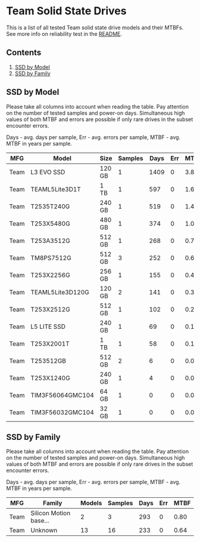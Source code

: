 Team Solid State Drives
=======================

This is a list of all tested Team solid state drive models and their MTBFs. See
more info on reliability test in the [README](https://github.com/bsdhw/SMART).

Contents
--------

1. [ SSD by Model  ](#ssd-by-model)
2. [ SSD by Family ](#ssd-by-family)

SSD by Model
------------

Please take all columns into account when reading the table. Pay attention on the
number of tested samples and power-on days. Simultaneous high values of both MTBF
and errors are possible if only rare drives in the subset encounter errors.

Days - avg. days per sample,
Err  - avg. errors per sample,
MTBF - avg. MTBF in years per sample.

| MFG       | Model              | Size   | Samples | Days  | Err   | MTBF |
|-----------|--------------------|--------|---------|-------|-------|------|
| Team      | L3 EVO SSD         | 120 GB | 1       | 1409  | 0     | 3.86   |
| Team      | TEAML5Lite3D1T     | 1 TB   | 1       | 597   | 0     | 1.64   |
| Team      | T2535T240G         | 240 GB | 1       | 519   | 0     | 1.42   |
| Team      | T253X5480G         | 480 GB | 1       | 374   | 0     | 1.03   |
| Team      | T253A3512G         | 512 GB | 1       | 268   | 0     | 0.74   |
| Team      | TM8PS7512G         | 512 GB | 3       | 252   | 0     | 0.69   |
| Team      | T253X2256G         | 256 GB | 1       | 155   | 0     | 0.43   |
| Team      | TEAML5Lite3D120G   | 120 GB | 2       | 141   | 0     | 0.39   |
| Team      | T253X2512G         | 512 GB | 1       | 102   | 0     | 0.28   |
| Team      | L5 LITE SSD        | 240 GB | 1       | 69    | 0     | 0.19   |
| Team      | T253X2001T         | 1 TB   | 1       | 58    | 0     | 0.16   |
| Team      | T253512GB          | 512 GB | 2       | 6     | 0     | 0.02   |
| Team      | T253X1240G         | 240 GB | 1       | 4     | 0     | 0.01   |
| Team      | TIM3F56064GMC104   | 64 GB  | 1       | 0     | 0     | 0.00   |
| Team      | TIM3F56032GMC104   | 32 GB  | 1       | 0     | 0     | 0.00   |

SSD by Family
-------------

Please take all columns into account when reading the table. Pay attention on the
number of tested samples and power-on days. Simultaneous high values of both MTBF
and errors are possible if only rare drives in the subset encounter errors.

Days - avg. days per sample,
Err  - avg. errors per sample,
MTBF - avg. MTBF in years per sample.

| MFG       | Family                 | Models | Samples | Days  | Err   | MTBF |
|-----------|------------------------|--------|---------|-------|-------|------|
| Team      | Silicon Motion base... | 2      | 3       | 293   | 0     | 0.80   |
| Team      | Unknown                | 13     | 16      | 233   | 0     | 0.64   |
